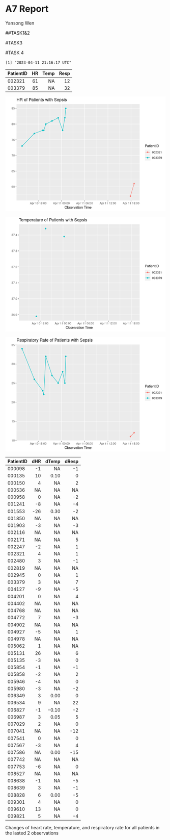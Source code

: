 A7 Report
================
Yansong Wen

\##TASK1&2

\#TASK3

\#TASK 4

    [1] "2023-04-11 21:16:17 UTC"

| PatientID |  HR | Temp | Resp |
|:----------|----:|-----:|-----:|
| 002321    |  61 |   NA |   12 |
| 003379    |  85 |   NA |   32 |

![](README_files/figure-commonmark/unnamed-chunk-4-1.png)

![](README_files/figure-commonmark/unnamed-chunk-4-2.png)

![](README_files/figure-commonmark/unnamed-chunk-4-3.png)

| PatientID | dHR | dTemp | dResp |
|:----------|----:|------:|------:|
| 000098    |  -1 |    NA |    -1 |
| 000135    |  10 |  0.10 |     0 |
| 000150    |   4 |    NA |     2 |
| 000536    |  NA |    NA |    NA |
| 000958    |   0 |    NA |    -2 |
| 001241    |  -8 |    NA |    -4 |
| 001553    | -26 |  0.30 |    -2 |
| 001850    |  NA |    NA |    NA |
| 001903    |  -3 |    NA |    -3 |
| 002116    |  NA |    NA |    NA |
| 002171    |  NA |    NA |     5 |
| 002247    |  -2 |    NA |     1 |
| 002321    |   4 |    NA |     1 |
| 002480    |   3 |    NA |    -1 |
| 002819    |  NA |    NA |    NA |
| 002945    |   0 |    NA |     1 |
| 003379    |   3 |    NA |     7 |
| 004127    |  -9 |    NA |    -5 |
| 004201    |   0 |    NA |     4 |
| 004402    |  NA |    NA |    NA |
| 004768    |  NA |    NA |    NA |
| 004772    |   7 |    NA |    -3 |
| 004902    |  NA |    NA |    NA |
| 004927    |  -5 |    NA |     1 |
| 004978    |  NA |    NA |    NA |
| 005062    |   1 |    NA |    NA |
| 005131    |  26 |    NA |     6 |
| 005135    |  -3 |    NA |     0 |
| 005854    |  -1 |    NA |    -1 |
| 005858    |  -2 |    NA |     2 |
| 005946    |  -4 |    NA |     0 |
| 005980    |  -3 |    NA |    -2 |
| 006349    |   3 |  0.00 |     0 |
| 006534    |   9 |    NA |    22 |
| 006827    |  -1 | -0.10 |    -2 |
| 006987    |   3 |  0.05 |     5 |
| 007029    |   2 |    NA |     0 |
| 007041    |  NA |    NA |   -12 |
| 007541    |   0 |    NA |     0 |
| 007567    |  -3 |    NA |     4 |
| 007586    |  NA |  0.00 |   -15 |
| 007742    |  NA |    NA |    NA |
| 007753    |  -6 |    NA |     0 |
| 008527    |  NA |    NA |    NA |
| 008638    |  -1 |    NA |    -5 |
| 008639    |   3 |    NA |    -1 |
| 008828    |   6 |  0.00 |    -5 |
| 009301    |   4 |    NA |     0 |
| 009610    |  13 |    NA |     0 |
| 009821    |   5 |    NA |    -4 |

Changes of heart rate, temperature, and respiratory rate for all
patients in the lasted 2 observations
